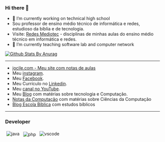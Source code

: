 ### Hi there 👋

- 🔭 I’m currently working on technical high school 
 - Sou professor de ensino médio técnico de informática e redes, estudioso da bíblia e de tecnologia.
 - Visite: [Redes Mediotec](https://aulas.jocile.com) - disciplinas de minhas aulas do ensino médio técnico em informática e redes.
- 🌱 I’m currently teaching software lab and computer network

[![Github Stats By Anurag](https://github-readme-stats.vercel.app/api?username=jocile&show_icons=true&title_color=fff&icon_color=79ff97&text_color=9f9f9f&bg_color=151515)](https://github.com/jocile/github-readme-stats)

---
  
- [jocile.com - Meu site com notas de aulas](https://jocile.com)
- Meu [instagram](https://www.instagram.com/jocileserra/).
- Meu [Facebook](https://www.facebook.com/jocile.serra).
- Meu Currículo no [Linkedin](https://www.linkedin.com/in/jocil%C3%A9-serra-56298838/).
- Meu [canal no YouTube](https://www.youtube.com/channel/UC4YYb0PmbcHJJgEX-fkoutg).
- Meu [Blog](http://programandopc.blogspot.com/) com matérias sobre tecnologia e Computação.
- [Notas da Computação](https://sites.google.com/a/cienciasdacomputacao.org/jocile/Home) com matérias sobre Ciências da Computação
- [Blog Escola Bíblica](http://teologosinta.blogspot.com/) com estudos bíblicos

---
### Developer

 <img src="https://github.com/Quadrified/Quadrified/blob/master/assets/svg/dev/languages/java.svg" alt="java" style="vertical-align:top; margin:4px">
 
 <img src="https://github.com/Quadrified/Quadrified/blob/master/assets/svg/dev/languages/php.svg" alt="php" style="vertical-align:top; margin:6px 4px">

<img src="https://github.com/Quadrified/Quadrified/blob/master/assets/svg/dev/tools/visualstudio_code.svg" alt="vscode" style="vertical-align:top; margin:4px">

<!--
**jocile/jocile** is a ✨ _special_ ✨ repository because its `README.md` (this file) appears on your GitHub profile.
<details>
  <summary> <b> Things to know about me! (saiba mais sobre mim) </b> <i>(click to expand!)</i> </summary>


Here are some ideas to get you started:

- 🔭 I’m currently working on ...
- 🌱 I’m currently learning ...
- 👯 I’m looking to collaborate on ...
- 🤔 I’m looking for help with ...
- 💬 Ask me about ...
- 📫 How to reach me: ...
- 😄 Pronouns: ...
- ⚡ Fun fact: ...

</details>

template from: https://raw.githubusercontent.com/kautukkundan/Awesome-Profile-README-templates/master/dynamic-realtime/quadrified.md

-->
